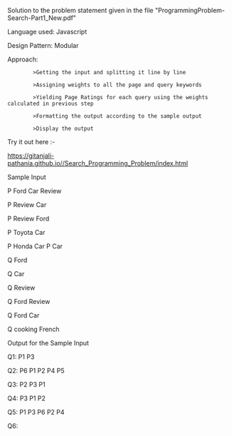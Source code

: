Solution to the problem statement given in the file "ProgrammingProblem-Search-Part1_New.pdf"

Language used: Javascript

Design Pattern: Modular

Approach: 
			
			>Getting the input and splitting it line by line
			
			>Assigning weights to all the page and query keywords
			
			>Yielding Page Ratings for each query using the weights calculated in previous step
			
			>Formatting the output according to the sample output
			
			>Display the output


Try it out here :-

https://gitanjali-pathania.github.io//Search_Programming_Problem/index.html




Sample Input

P Ford Car Review 

P Review Car

P Review Ford

P Toyota Car

P Honda Car P Car

Q Ford

Q Car

Q Review

Q Ford Review

Q Ford Car

Q cooking French


Output for the Sample Input

Q1: P1 P3

Q2: P6 P1 P2 P4 P5

Q3: P2 P3 P1

Q4: P3 P1 P2

Q5: P1 P3 P6 P2 P4

Q6:



